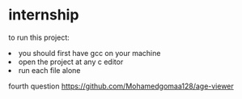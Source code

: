 # internship
to run this project: 
<li> you should first have gcc on your machine </li>
<li> open the project at any c editor </li>
<li> run each file alone </li>



fourth question
https://github.com/Mohamedgomaa128/age-viewer
